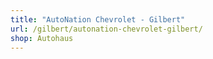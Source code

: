 ```yaml
---
title: "AutoNation Chevrolet - Gilbert"
url: /gilbert/autonation-chevrolet-gilbert/
shop: Autohaus
---
```

